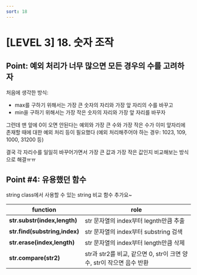 ```yaml
---
sort: 18
---
```


# [LEVEL 3] 18. 숫자 조작


## Point: 예외 처리가 너무 많으면 모든 경우의 수를 고려하자

처음에 생각한 방식:

- max를 구하기 위해서는 가장 큰 숫자의 자리와 가장 앞 자리의 수를 바꾸고
- min을 구하기 위해서는 가장 작은 숫자의 자리와 가장 앞 자리를 바꾸자

그런데 맨 앞에 0이 오면 안된다는 예외와
가장 큰 수와 가장 작은 수가 이미 앞자리에 존재할 때에 대한 예외 처리 등이 필요했다
(예외 처리해주어야 하는 경우: 1023, 109, 1000, 31200 등)


결국 각 자리수를 일일히 바꾸어가면서 가장 큰 값과 가장 작은 값인지 비교해보는 방식으로 해결ㅠㅠ

## Point #4: 유용했던 함수


string class에서 사용할 수 있는 string 비교 함수 추가요~

| function                       | role                                  |
| -------                        | --------                              |
| **str.substr(index,length)**   | str 문자열의 index부터 legnth만큼 추출 |
| **str.find(substring,index)**  | str 문자열의 index부터 substring 검색  |
| **str.erase(index,length)**    | str 문자열의 index부터 length만큼 삭제 |
| **str.compare(str2)**          | str과 str2를 비교, 같으면 0, str이 크면 양수, str이 작으면 음수 반환 |


